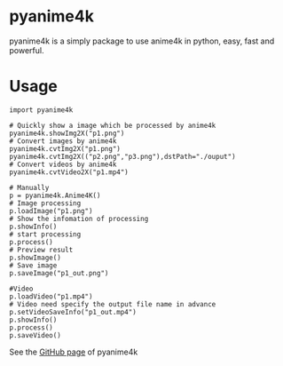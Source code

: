 # pyanime4k
pyanime4k is a simply package to use anime4k in python, easy, fast and powerful.

# Usage
    import pyanime4k

    # Quickly show a image which be processed by anime4k
    pyanime4k.showImg2X("p1.png")
    # Convert images by anime4k
    pyanime4k.cvtImg2X("p1.png")
    pyanime4k.cvtImg2X(("p2.png","p3.png"),dstPath="./ouput")
    # Convert videos by anime4k
    pyanime4k.cvtVideo2X("p1.mp4")

    # Manually
    p = pyanime4k.Anime4K()
    # Image processing
    p.loadImage("p1.png")
    # Show the infomation of processing
    p.showInfo()
    # start processing
    p.process()
    # Preview result
    p.showImage()
    # Save image
    p.saveImage("p1_out.png")

    #Video
    p.loadVideo("p1.mp4")
    # Video need specify the output file name in advance
    p.setVideoSaveInfo("p1_out.mp4")
    p.showInfo()
    p.process()
    p.saveVideo()

See the [GitHub page](https://github.com/TianZerL/pyanime4k) of pyanime4k